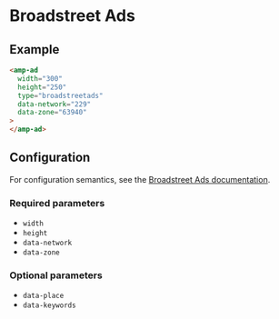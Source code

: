 <!---
Copyright 2015 The AMP HTML Authors. All Rights Reserved.

Licensed under the Apache License, Version 2.0 (the "License");
you may not use this file except in compliance with the License.
You may obtain a copy of the License at

      http://www.apache.org/licenses/LICENSE-2.0

Unless required by applicable law or agreed to in writing, software
distributed under the License is distributed on an "AS-IS" BASIS,
WITHOUT WARRANTIES OR CONDITIONS OF ANY KIND, either express or implied.
See the License for the specific language governing permissions and
limitations under the License.
-->

# Broadstreet Ads

## Example

```html
<amp-ad
  width="300"
  height="250"
  type="broadstreetads"
  data-network="229"
  data-zone="63940"
>
</amp-ad>
```

## Configuration

For configuration semantics, see the [Broadstreet Ads documentation](https://information.broadstreetads.com/amp-configuration/).

### Required parameters

- `width`
- `height`
- `data-network`
- `data-zone`

### Optional parameters

- `data-place`
- `data-keywords`
